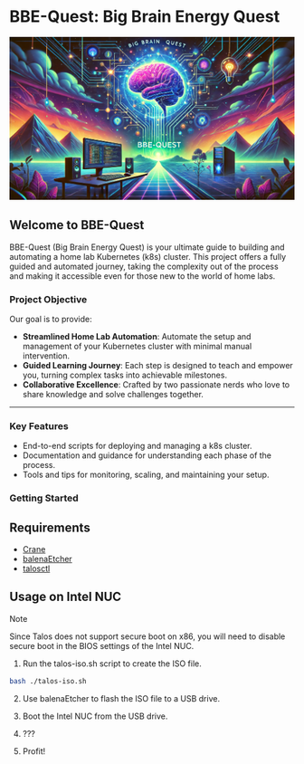 # BBE-Quest: Big Brain Energy Quest

![BBE-Quest Banner](./assets/banner.webp)

## Welcome to BBE-Quest

BBE-Quest (Big Brain Energy Quest) is your ultimate guide to building and
automating a home lab Kubernetes (k8s) cluster. This project offers a fully
guided and automated journey, taking the complexity out of the process and
making it accessible even for those new to the world of home labs.

### Project Objective

Our goal is to provide:

- **Streamlined Home Lab Automation**: Automate the setup and management of your
  Kubernetes cluster with minimal manual intervention.
- **Guided Learning Journey**: Each step is designed to teach and empower you,
  turning complex tasks into achievable milestones.
- **Collaborative Excellence**: Crafted by two passionate nerds who love to
  share knowledge and solve challenges together.

---

### Key Features

- End-to-end scripts for deploying and managing a k8s cluster.
- Documentation and guidance for understanding each phase of the process.
- Tools and tips for monitoring, scaling, and maintaining your setup.

### Getting Started

## Requirements

- [Crane](https://github.com/google/go-containerregistry/blob/main/cmd/crane/README.md)
- [balenaEtcher](https://www.balena.io/etcher/)
- [talosctl](https://www.talos.dev/v1.8/learn-more/talosctl/)

## Usage on Intel NUC

> [!NOTE]  
> Since Talos does not support secure boot on x86, you will need to disable
> secure boot in the BIOS settings of the Intel NUC.

1. Run the talos-iso.sh script to create the ISO file.

```bash
bash ./talos-iso.sh
```

2. Use balenaEtcher to flash the ISO file to a USB drive.

3. Boot the Intel NUC from the USB drive.

4. ???

5. Profit!
